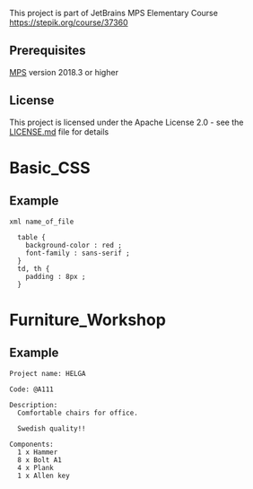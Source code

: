 This project is part of JetBrains MPS Elementary Course https://stepik.org/course/37360

Prerequisites
--------------
[MPS](https://www.jetbrains.com/mps/) version 2018.3 or higher


License
--------
This project is licensed under the Apache License 2.0 - see the [LICENSE.md](LICENSE.md) file for details


# Basic_CSS

Example
-------
```
xml name_of_file 
 
  table { 
    background-color : red ;   
    font-family : sans-serif ;   
  }
  td, th { 
    padding : 8px ; 
  }          
```

# Furniture_Workshop


Example
-------
```
Project name: HELGA 
   
Code: @A111 
 
Description: 
  Comfortable chairs for office. 
   
  Swedish quality!! 
   
Components: 
  1 x Hammer 
  8 x Bolt A1 
  4 x Plank 
  1 x Allen key

```
